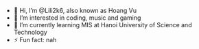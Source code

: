 - 👋 Hi, I’m @Lili2k6, also known as Hoang Vu
- 👀 I’m interested in coding, music and gaming
- 🌱 I’m currently learning MIS at Hanoi University of Science and Technology
- ⚡ Fun fact: nah

<!---
Lili2k6/Lili2k6 is a ✨ special ✨ repository because its `README.md` (this file) appears on your GitHub profile.
You can click the Preview link to take a look at your changes.
--->
